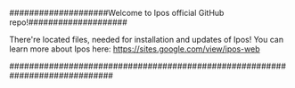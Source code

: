 ####################Welcome to Ipos official GitHub repo!####################

There're located files, needed for installation and updates of Ipos!
You can learn more about Ipos here:
https://sites.google.com/view/ipos-web

#############################################################################
